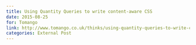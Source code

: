 ```yaml
---
title: Using Quantity Queries to write content-aware CSS
date: 2015-08-25
for: Tomango
link: http://www.tomango.co.uk/thinks/using-quantity-queries-to-write-content-aware-css/
categories: External Post
---
```

